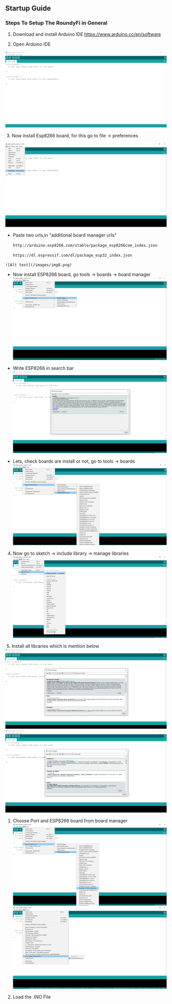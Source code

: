 ## Startup Guide

### Steps To Setup The RoundyFi in General
 1. Download and install Arduino IDE 
   https://www.arduino.cc/en/software

 2. Open Arduino IDE

   ![Alt text](/images/img6.JPG?)

 3. Now install Esp8266 board, for this go to file -> preferences

   ![Alt text](/images/img7.png)
  
   * Paste two urls,in "additional board manager urls"
   
     ```http://arduino.esp8266.com/stable/package_esp8266com_index.json```
     
     ```https://dl.espressif.com/dl/package_esp32_index.json```
     
    ![Alt text](/images/img8.png)
   
   * Now install ESP8266 board, go tools -> boards -> board manager
     ![Alt text](/images/img9.png)
     
   * Write ESP8266 in search bar
    ![Alt text](/images/img10.png)
    
   * Lets, check boards are install or not, go to tools -> boards
     ![Alt text](/images/img11.png)
  
 4. Now go to sketch -> include library -> manage libraries
     ![Alt text](/images/img12.png)
     
 5. Install all libraries which is mention below
     ![Alt text](/images/img13.JPG)
     ![Alt text](/images/img14.JPG)
    
1. Choose Port and ESP8266 board from board manager
    ![Alt text](/images/img16.png)
    ![Alt text](/images/img17.png)

2. Load the .INO File


